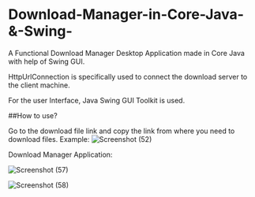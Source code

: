 # Download-Manager-in-Core-Java-&-Swing-
A Functional Download Manager Desktop Application made in Core Java with help of Swing GUI.

HttpUrlConnection is specifically used to connect the download server to the client machine.

For the user Interface, Java Swing GUI Toolkit is used.

##How to use?

Go to the download file link and copy the link from where you need to download files.
Example: 
![Screenshot (52)](https://user-images.githubusercontent.com/51827238/144785569-6c9ae143-37d7-45bc-9373-c074c11d14a1.png)

Download Manager Application:

![Screenshot (57)](https://user-images.githubusercontent.com/51827238/144786146-08278bec-c4ce-47e3-8e4d-645b75f133a1.png)

![Screenshot (58)](https://user-images.githubusercontent.com/51827238/144786157-313e9d6b-c331-4b89-a5cf-02ed57ca7871.png)
